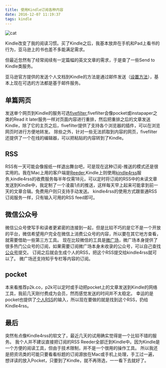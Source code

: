 ```yaml
---
title: 使用Kindle订阅各种内容
date: 2016-12-07 11:19:37
tags: kindle
---
```


![cat][image-1]

Kindle改变了我的阅读习惯。买了Kindle之后，我基本放弃在手机和Pad上看书的行为，亚马逊上的书也差不多能满足需求。

但最近忽然有了经常阅续有一定篇幅的英文文章的需求，于是查了一些Send to Kindle类服务。

亚马逊官方提供的发送个人文档到Kindle的方法是通过邮件发送（[设置方法][1]），基本上现在可选的方法都是基于邮件服务。

## 单篇网页
发送单个网页到Kindle的服务可选[fivefilter][2],fivefilter会像pocket或instapaper之类的Read it later服务一样对页面内容进行重排，然后把重排之后的文章发送Kindle，除了它的主页之后，fivefilter提供了支持各个浏览器的插件，可以在浏览网页时进行方便地转发。
除些之外，针对一些无法抓取到内容的网页，fivefilter还提供了一个在线的编辑器，可以把粘贴的内容转到了Kindle。

## RSS
RSS有一天可能会像报纸一样退出舞台吧，可是现在这种订阅-推送的模式还是很实用的。我在Mac上用的客户端是[Reeder][3],Kindle上则使用[kindle4rss][4]服务,kindle4rss的收费服务每半年仅需18元，可以定时将订阅的RSS中的未读文章发送到Kindle中，我定制了一个凌晨1点的推送，这样每天早上起来可能拿到前一天的文章合辑。免费用户则只支持手动发送。
kindle4rss的使用方式跟普通RSS订阅服务一样，只有输入可用的RSS feed即可。

## 微信公众号
微信公众号使写手和读者更紧密的连接到一起，但是比较不巧的是它不是一个开放的平台，微信希望用户完全在微信上消费公众号的内容，所以要在其它地方查看，就需要借助一些第三方工具。
现在比较微信的工具是[微广场][5]，微广场本身提供了很多热门公众号的订阅，如果需要订阅微广场本身未收录的公众号，可以自己查找[公众号][6]提交。
订阅之后就会生成个人的RSS，把这个RSS提交给kindle4rss就可以了。
微广场还支持知乎专栏等内容的订阅。

## pocket
本来看推荐p2k.co，p2k可以定时或手动把pocket上的文章发送到Kindle的网络工具，我前几天刚付费成为会员，然而感觉发送的时间并不太稳定。
幸运的是pocket也提供了[个人RSS][7]的输入，所以现在要做的就是找到这个RSS，扔给Kindle4rss。

## 最后
突然有点像Kindle4rss的软文了，最近几天的试用确实觉得是一个比较不错的服务。
我个人并不建议直接把订阅的RSS Reeder全部迁到Kindle中。因为Kindle是一个方便的阅读工具，但由于技术限制，并不是一个很用的操作工具。
所以我还是把资讯类的可能只要看看标题的订阅源放在Mac或手机上处理，手工过一遍，想详读的放入Pocket，只要到了Kindle，就不再筛选，一一看下去就好了。

[1]:	https://www.amazon.cn/gp/help/customer/display.html?nodeId=201974220
[2]:	http://fivefilters.org
[3]:	http://reederapp.com
[4]:	http://kindle4rss.com
[5]:	http://www.iwgc.cn/web
[6]:	http://weixin.sogou.com/weixin?type=1&ie=utf8&query=%E4%B8%83%E4%B8%AA%E4%BD%9C%E5%AE%B6
[7]:	https://help.getpocket.com/article/1074-can-i-subscribe-to-my-list-via-rss

[image-1]:	http://oaaaw441f.bkt.clouddn.com/2017-01-07-cat.jpg "cat"